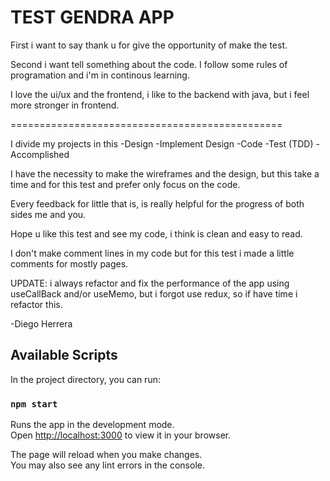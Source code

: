 # TEST GENDRA APP

First i want to say thank u for give the opportunity 
of make the test. 

Second i want tell something about the code.
I follow some rules of programation and i'm in
continous learning.

I love the ui/ux and the frontend, i like to
the backend with java, but i feel more stronger
in frontend.

===============================================

I divide my projects in this
    -Design
    -Implement Design
    -Code
    -Test (TDD)
    -Accomplished

I have the necessity to make the wireframes
and the design, but this take a time and
for this test and prefer only focus on the
code.

Every feedback for little that is, is really
helpful for the progress of both sides
me and you.

Hope u like this test and see my code, i think
is clean and easy to read.

I don't make comment lines in my code but for
this test i made a little comments for mostly
pages. 

UPDATE: i always refactor and fix the performance
of the app using useCallBack and/or useMemo,
but i forgot use redux, so if have time i 
refactor this. 

-Diego Herrera

## Available Scripts

In the project directory, you can run:

### `npm start`

Runs the app in the development mode.\
Open [http://localhost:3000](http://localhost:3000) to view it in your browser.

The page will reload when you make changes.\
You may also see any lint errors in the console.
